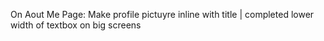 On Aout Me Page:
Make profile pictuyre inline with title | completed
lower width of textbox on big screens